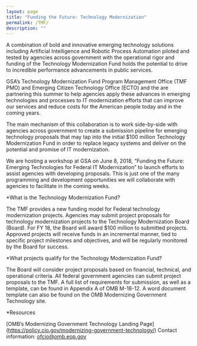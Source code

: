 ```yaml
---
layout: page
title: "Funding the Future: Technology Modernization"
permalink: /TMF/
description: ""
---
```


A combination of bold and innovative emerging technology solutions including Artificial Intelligence and Robotic Process Automation piloted and tested by agencies across government with the operational rigor and funding of the Technology Modernization Fund holds the potential to drive to incredible performance advancements in public services. 

GSA’s Technology Modernization Fund Program Management Office (TMF PMO) and Emerging Citizen Technology Office (ECTO) and the are partnering this summer to help agencies apply these advances in emerging technologies and processes to IT modernization efforts that can improve our services and reduce costs for the American people today and in the coming years. 

The main mechanism of this collaboration is to work side-by-side with agencies across government to create a submission pipeline for emerging technology proposals that may tap into the initial $100 million Technology Modernization Fund in order to replace legacy systems and deliver on the potential and promise of IT modernization. 


We are hosting a workshop at GSA on June 8, 2018, “Funding the Future: Emerging Technologies for Federal IT Modernization” to launch efforts to assist agencies with developing proposals. This is just one of the many programming and development opportunities we will collaborate with agencies to facilitate in the coming weeks. 

*What is the Technology Modernization Fund?

The TMF provides a new funding model for Federal technology modernization projects. Agencies may submit project proposals for technology modernization projects to the Technology Modernization Board (Board). For FY 18, the Board will award $100 million to submitted projects. Approved projects will receive funds in an incremental manner, tied to specific project milestones and objectives, and will be regularly monitored by the Board for success.

*What projects qualify for the Technology Modernization Fund?

The Board will consider project proposals based on financial, technical, and operational criteria. All federal government agencies can submit project proposals to the TMF. A full list of requirements for submission, as well as a template, can be found in Appendix A of OMB M-18-12. A word document template can also be found on the OMB Modernizing Government Technology site. 

*Resources

[OMB’s Modernizing Government Technology Landing Page] (https://policy.cio.gov/modernizing-government-technology/)
Contact information:
ofcio@omb.eop.gov
